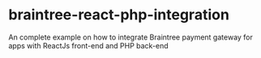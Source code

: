 # braintree-react-php-integration
An complete example on how to integrate Braintree payment gateway for apps with ReactJs front-end and PHP back-end
